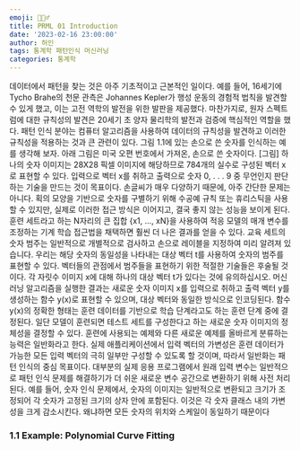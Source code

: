 ```yaml
---
emoji: 🏃🏻‍♂️
title: PRML 01 Introduction
date: '2023-02-16 23:00:00'
author: 허인
tags: 통계학 패턴인식 머신러닝
categories: 통계학
---
```


데이터에서 패턴을 찾는 것은 아주 기초적이고 근본적인 일이다. 예를 들어, 16세기에 Tycho Brahe의 천문 관측은 Johannes Kepler가 행성 운동의 경험적 법칙을 발견할 수 있게 했고, 이는 고전 역학의 발전을 위한 발판을 제공했다. 마찬가지로, 원자 스펙트럼에 대한 규칙성의 발견은 20세기 초 양자 물리학의 발전과 검증에 핵심적인 역할을 했다. 패턴 인식 분야는 컴퓨터 알고리즘을 사용하여 데이터의 규칙성을 발견하고 이러한 규칙성을 적용하는 것과 큰 관련이 있다.
그림 1.1에 있는 손으로 쓴 숫자를 인식하는 예를 생각해 보자. 아래 그림은 미국 오편 번호에서 가져온, 손으로 쓴 숫자이다.
[그림]
하나의 숫자 이미지는 28X28 픽셀 이미지에 해당하므로 784개의 실수로 구성된 벡터 x로 표현할 수 있다. 입력으로 벡터 x를 취하고 출력으로 숫자 0, . . . 9 중 무언인지 판단하는 기술을 만드는 것이 목표이다. 손글씨가 매우 다양하기 때문에, 아주 간단한 문제는 아니다. 획의 모양을 기반으로 숫자를 구별하기 위해 수공예 규칙 또는 휴리스틱을 사용할 수 있지만, 실제로 이러한 접근 방식은 이어지고, 결국 좋지 않는 성능을 보이게 된다.
훈련 세트라고 하는 N자리의 큰 집합 {x1, ..., xN}을 사용하여 적응 모델의 매개 변수를 조정하는 기계 학습 접근법을 채택하면 훨씬 더 나은 결과를 얻을 수 있다. 교육 세트의 숫자 범주는 일반적으로 개별적으로 검사하고 손으로 레이블을 지정하여 미리 알려져 있습니다. 우리는 해당 숫자의 동일성을 나타내는 대상 벡터 t를 사용하여 숫자의 범주를 표현할 수 있다. 벡터들의 관점에서 범주들을 표현하기 위한 적절한 기술들은 후술될 것이다. 각 자릿수 이미지 x에 대해 하나의 대상 벡터 t가 있다는 것에 유의하십시오.
머신 러닝 알고리즘을 실행한 결과는 새로운 숫자 이미지 x를 입력으로 취하고 출력 벡터 y를 생성하는 함수 y(x)로 표현할 수 있으며, 대상 벡터와 동일한 방식으로 인코딩된다. 함수 y(x)의 정확한 형태는 훈련 데이터를 기반으로 학습 단계라고도 하는 훈련 단계 중에 결정된다. 일단 모델이 훈련되면 테스트 세트를 구성한다고 하는 새로운 숫자 이미지의 정체성을 결정할 수 있다. 훈련에 사용되는 예제와 다른 새로운 예제를 올바르게 분류하는 능력은 일반화라고 한다. 실제 애플리케이션에서 입력 벡터의 가변성은 훈련 데이터가 가능한 모든 입력 벡터의 극히 일부만 구성할 수 있도록 할 것이며, 따라서 일반화는 패턴 인식의 중심 목표이다.
대부분의 실제 응용 프로그램에서 원래 입력 변수는 일반적으로 패턴 인식 문제를 해결하기가 더 쉬운 새로운 변수 공간으로 변환하기 위해 사전 처리된다. 예를 들어, 숫자 인식 문제에서, 숫자의 이미지는 일반적으로 변환되고 크기가 조정되어 각 숫자가 고정된 크기의 상자 안에 포함된다. 이것은 각 숫자 클래스 내의 가변성을 크게 감소시킨다. 왜냐하면 모든 숫자의 위치와 스케일이 동일하기 때문이다
### 1.1 Example: Polynomial Curve Fitting
